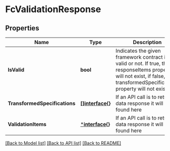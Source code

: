 # FcValidationResponse

## Properties
Name | Type | Description | Notes
------------ | ------------- | ------------- | -------------
**IsValid** | **bool** | Indicates the given framework contract is valid or not. If true, the responseItems property will not exist, if false, the transformedSpecifications property will not exist | [optional] [default to null]
**TransformedSpecifications** | [**[]interface{}**](interface{}.md) | If an API call is to return a data response it will be found here | [optional] [default to null]
**ValidationItems** | [***interface{}**](interface{}.md) | If an API call is to return a data response it will be found here | [optional] [default to null]

[[Back to Model list]](../README.md#documentation-for-models) [[Back to API list]](../README.md#documentation-for-api-endpoints) [[Back to README]](../README.md)



